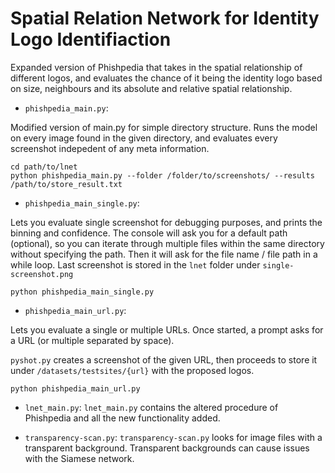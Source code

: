 # Spatial Relation Network for Identity Logo Identifiaction

Expanded version of Phishpedia that takes in the spatial relationship of different logos, and evaluates the chance of it being the identity logo based on size, neighbours and its absolute and relative spatial relationship.

- ```phishpedia_main.py```:
  
Modified version of main.py for simple directory structure. Runs the model on every image found in the given directory, and evaluates every screenshot indepedent of any meta information.
```shell
cd path/to/lnet
python phishpedia_main.py --folder /folder/to/screenshots/ --results /path/to/store_result.txt
```

- ```phishpedia_main_single.py```:
  
Lets you evaluate single screenshot for debugging purposes, and prints the binning and confidence. The console will ask you for a default path (optional), so you can iterate through multiple
files within the same directory without specifying the path. Then it will ask for the file name / file path in a while loop. Last screenshot is stored in the ```lnet``` folder under ```single-screenshot.png```
```shell
python phishpedia_main_single.py 
```

- ```phishpedia_main_url.py```:
  
Lets you evaluate a single or multiple URLs. Once started, a prompt asks for a URL (or multiple separated by space).

```pyshot.py``` creates a screenshot of the given URL, then proceeds to store it under ```/datasets/testsites/{url}``` with the proposed logos.
```shell 
python phishpedia_main_url.py 
```

- ```lnet_main.py```:
```lnet_main.py``` contains the altered procedure of Phishpedia and all the new functionality added.


- ```transparency-scan.py```:
```transparency-scan.py``` looks for image files with a transparent background. Transparent backgrounds can cause issues with the Siamese network.